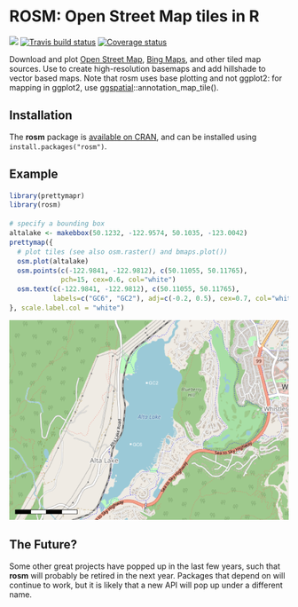 ROSM: Open Street Map tiles in R
================

[![](http://cranlogs.r-pkg.org/badges/rosm)](https://cran.r-project.org/package=rosm) [![Travis build status](https://travis-ci.org/paleolimbot/rosm.svg?branch=master)](https://travis-ci.org/paleolimbot/rosm) [![Coverage status](https://codecov.io/gh/paleolimbot/rosm/branch/master/graph/badge.svg)](https://codecov.io/github/paleolimbot/rosm?branch=master)

Download and plot [Open Street Map](http://www.openstreetmap.org/), [Bing Maps](http://www.bing.com/maps), and other tiled map sources. Use to create high-resolution basemaps and add hillshade to vector based maps. Note that rosm uses base plotting and not ggplot2: for mapping in ggplot2, use [ggspatial](https://github.com/paleolimbot/ggspatial)::annotation\_map\_tile().

Installation
------------

The **rosm** package is [available on CRAN](https://cran.r-project.org/package=rosm), and can be installed using `install.packages("rosm")`.

Example
-------

``` r
library(prettymapr)
library(rosm)

# specify a bounding box
altalake <- makebbox(50.1232, -122.9574, 50.1035, -123.0042)
prettymap({
  # plot tiles (see also osm.raster() and bmaps.plot())
  osm.plot(altalake)
  osm.points(c(-122.9841, -122.9812), c(50.11055, 50.11765), 
             pch=15, cex=0.6, col="white")
  osm.text(c(-122.9841, -122.9812), c(50.11055, 50.11765), 
           labels=c("GC6", "GC2"), adj=c(-0.2, 0.5), cex=0.7, col="white")
}, scale.label.col = "white")
```

![](README_files/figure-markdown_github/example-1.png)

The Future?
-----------

Some other great projects have popped up in the last few years, such that **rosm** will probably be retired in the next year. Packages that depend on will continue to work, but it is likely that a new API will pop up under a different name.

